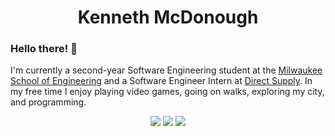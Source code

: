 <div align="center"><h1>Kenneth McDonough</h1></div>

### Hello there! <span title="General Kenobi!">👋</span>
I'm currently a second-year Software Engineering student at the [Milwaukee School of Engineering](https://www.msoe.edu) and a Software Engineer Intern at [Direct Supply](https://www.directsupply.com/). In my free time I enjoy playing video games, going on walks, exploring my city, and programming.

<div align="center">
	<a href="https://www.linkedin.com/in/kenneth-mcdonough-48b8531a4"><img src="https://img.shields.io/badge/LinkedIn-0077B5?logo=linkedin&style=flat"></a>
	<a href="https://github.com/KennethDev"><img src="https://img.shields.io/badge/GitHub-000000?logo=github&style=flat"></a>
	<img src="https://img.shields.io/badge/%40KennethDev%231337-7289DA?logo=discord&logoColor=white&style=flat">
</div>
